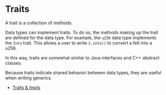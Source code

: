 # Traits

A trait is a collection of methods.

Data types can implement traits. To do so, the methods making up the trait are defined for the data type. For example, the `u256` data type implements the `Into` trait. This allows a user to write `1.into()` to convert a felt into a u256.

In this way, traits are somewhat similar to Java interfaces and C++ abstract classes.

Because traits indicate shared behavior between data types, they are useful when writing generics.

- [Traits & Impls](https://link.medium.com/IQGqboBerxb#83b5)
